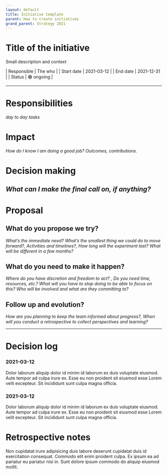 ```yaml
---
layout: default
title: Initiative template
parent: How to create initiatives
grand_parent: Strategy 2021
---
```


# Title of the initiative

Small description and context

| Responsible | The who | 
| Start date | 2021-03-12   |
| End date | 2021-12-31     |
| Status | 🟢 ongoing |

---
# Responsibilities
_day to day tasks_
# Impact
_How do I know I am doing a good job? Outcomes, contributions._
# Decision making
_What can I make the final call on, if anything?_
---
# Proposal

## What do you propose we try?
_What’s the immediate need? What’s the smallest thing we could do to move forward?, Activities and timelines?, How long will the experiment last? What will be different in a few months?_

## What do you need to make it happen?
_Where do you have discretion and freedom to act? , Do you need time, resources, etc.? What will you have to stop doing to be able to focus on this? Who will be involved and what are they committing to?_

## Follow up and evolution?
_How are you planning to keep the team informed about progress?, When will you conduct a retrospective to collect perspectives and learning?_

---
# Decision log

### 2021-03-12

Dolor laborum aliquip dolor id minim id laborum ex duis voluptate eiusmod. Aute tempor ad culpa irure ex. Esse eu non proident sit eiusmod esse Lorem velit excepteur. Sit incididunt sunt culpa magna officia.

### 2021-03-12

Dolor laborum aliquip dolor id minim id laborum ex duis voluptate eiusmod. Aute tempor ad culpa irure ex. Esse eu non proident sit eiusmod esse Lorem velit excepteur. Sit incididunt sunt culpa magna officia.

# Retrospective notes

Non cupidatat irure adipisicing duis labore deserunt cupidatat duis id exercitation consequat. Commodo elit enim proident culpa. Ex ipsum ea ad pariatur eu pariatur nisi in. Sunt dolore ipsum commodo do aliquip eiusmod mollit.

